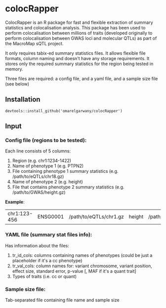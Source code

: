 # colocRapper

ColocRapper is an R package for fast and flexible extraction of summary statistics and colocalisation analysis. This package has been used to perform colocalisation between millions of traits (developed originally to perform colocalisation between GWAS loci and molecular QTLs) as part of the MacroMap sQTL project. 

It only requires tabix-ed summary statistics files. It allows flexible file formats, column naming and doesn't have any storage requirements. It stores only the required summary statistics for the region being tested in memory. 

Three files are required: a config file, and a yaml file, and a sample size file (see below)

## Installation

```
devtools::install_github('omarelgarwany/colocRapper')
```

## Input

### Config file (regions to be tested): 
  Each line consists of 5 columns:
  1. Region (e.g. chr1:1234-1422)
  2. Name of phenotype 1 (e.g. PTPN2)
  3. File containing phenotype 1 summary statistics (e.g. /path/to/eQTLs/chr18.gz)
  4. Name of phenotype 2 (e.g. height)
  5. File that contains phenotype 2 summary statistics (e.g. /path/to/GWAS/height.gz)

**Example**:

 |  |  |  |  |  |
 |----------------- |---------------|-----------------------------|---------|----------|
 | chr1:123-456 | ENSG0001 | /path/to/eQTLs/chr1.gz | height | /path/to/GWAS/height.gz |



### YAML file (summary stat files info):
  Has information about the files:
  1. tr_id_cols: columns containing names of phenotypes (could be just a placeholder if it's a cc phenotype)
  2. tr_val_cols: column names for: variant chromosome, variant position, effect size, standard error, p-value [, MAF if it's a quant trait]
  3. Types of traits (i.e. cc or quant)

### Sample size file:
  Tab-separated file containing file name and sample size
